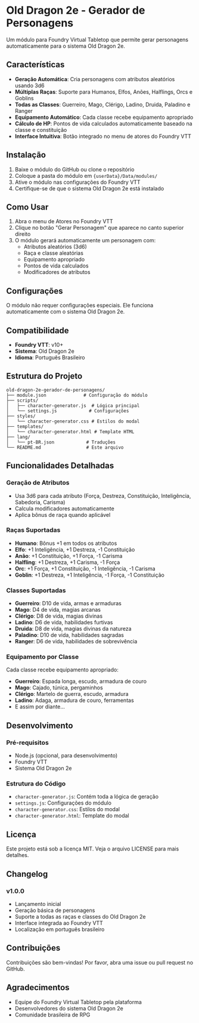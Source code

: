 # Old Dragon 2e - Gerador de Personagens

Um módulo para Foundry Virtual Tabletop que permite gerar personagens automaticamente para o sistema Old Dragon 2e.

## Características

- **Geração Automática**: Cria personagens com atributos aleatórios usando 3d6
- **Múltiplas Raças**: Suporte para Humanos, Elfos, Anões, Halflings, Orcs e Goblins
- **Todas as Classes**: Guerreiro, Mago, Clérigo, Ladino, Druida, Paladino e Ranger
- **Equipamento Automático**: Cada classe recebe equipamento apropriado
- **Cálculo de HP**: Pontos de vida calculados automaticamente baseado na classe e constituição
- **Interface Intuitiva**: Botão integrado no menu de atores do Foundry VTT

## Instalação

1. Baixe o módulo do GitHub ou clone o repositório
2. Coloque a pasta do módulo em `{userData}/Data/modules/`
3. Ative o módulo nas configurações do Foundry VTT
4. Certifique-se de que o sistema Old Dragon 2e está instalado

## Como Usar

1. Abra o menu de Atores no Foundry VTT
2. Clique no botão "Gerar Personagem" que aparece no canto superior direito
3. O módulo gerará automaticamente um personagem com:
   - Atributos aleatórios (3d6)
   - Raça e classe aleatórias
   - Equipamento apropriado
   - Pontos de vida calculados
   - Modificadores de atributos

## Configurações

O módulo não requer configurações especiais. Ele funciona automaticamente com o sistema Old Dragon 2e.

## Compatibilidade

- **Foundry VTT**: v10+
- **Sistema**: Old Dragon 2e
- **Idioma**: Português Brasileiro

## Estrutura do Projeto

```
old-dragon-2e-gerador-de-personagens/
├── module.json              # Configuração do módulo
├── scripts/
│   ├── character-generator.js  # Lógica principal
│   └── settings.js            # Configurações
├── styles/
│   └── character-generator.css # Estilos do modal
├── templates/
│   └── character-generator.html # Template HTML
├── lang/
│   └── pt-BR.json            # Traduções
└── README.md                 # Este arquivo
```

## Funcionalidades Detalhadas

### Geração de Atributos
- Usa 3d6 para cada atributo (Força, Destreza, Constituição, Inteligência, Sabedoria, Carisma)
- Calcula modificadores automaticamente
- Aplica bônus de raça quando aplicável

### Raças Suportadas
- **Humano**: Bônus +1 em todos os atributos
- **Elfo**: +1 Inteligência, +1 Destreza, -1 Constituição
- **Anão**: +1 Constituição, +1 Força, -1 Carisma
- **Halfling**: +1 Destreza, +1 Carisma, -1 Força
- **Orc**: +1 Força, +1 Constituição, -1 Inteligência, -1 Carisma
- **Goblin**: +1 Destreza, +1 Inteligência, -1 Força, -1 Constituição

### Classes Suportadas
- **Guerreiro**: D10 de vida, armas e armaduras
- **Mago**: D4 de vida, magias arcanas
- **Clérigo**: D8 de vida, magias divinas
- **Ladino**: D6 de vida, habilidades furtivas
- **Druida**: D8 de vida, magias divinas da natureza
- **Paladino**: D10 de vida, habilidades sagradas
- **Ranger**: D6 de vida, habilidades de sobrevivência

### Equipamento por Classe
Cada classe recebe equipamento apropriado:
- **Guerreiro**: Espada longa, escudo, armadura de couro
- **Mago**: Cajado, túnica, pergaminhos
- **Clérigo**: Martelo de guerra, escudo, armadura
- **Ladino**: Adaga, armadura de couro, ferramentas
- E assim por diante...

## Desenvolvimento

### Pré-requisitos
- Node.js (opcional, para desenvolvimento)
- Foundry VTT
- Sistema Old Dragon 2e

### Estrutura do Código
- `character-generator.js`: Contém toda a lógica de geração
- `settings.js`: Configurações do módulo
- `character-generator.css`: Estilos do modal
- `character-generator.html`: Template do modal

## Licença

Este projeto está sob a licença MIT. Veja o arquivo LICENSE para mais detalhes.

## Changelog

### v1.0.0
- Lançamento inicial
- Geração básica de personagens
- Suporte a todas as raças e classes do Old Dragon 2e
- Interface integrada ao Foundry VTT
- Localização em português brasileiro

## Contribuições

Contribuições são bem-vindas! Por favor, abra uma issue ou pull request no GitHub.

## Agradecimentos

- Equipe do Foundry Virtual Tabletop pela plataforma
- Desenvolvedores do sistema Old Dragon 2e
- Comunidade brasileira de RPG